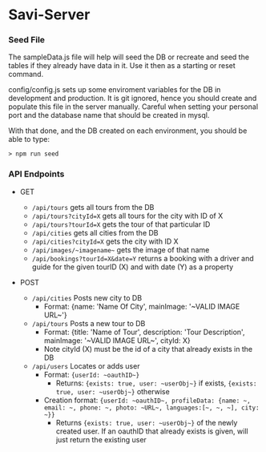 # Savi-Server

### Seed File

The sampleData.js file will help will seed the DB or recreate and seed the tables if they already have data in it. Use it then as a starting or reset command.

config/config.js sets up some enviroment variables for the DB in development and production. It is git ignored, hence you should create and populate this file in the server manually. Careful when setting your personal port and the database name that should be created in mysql.

With that done, and the DB created on each environment, you should be able to type:

```> npm run seed```


### API Endpoints
- GET
  - `/api/tours` gets all tours from the DB
  - `/api/tours?cityId=X` gets all tours for the city with ID of X
  - `/api/tours?tourId=X` gets the tour of that particular ID
  - `/api/cities` gets all cities from the DB
  - `/api/cities?cityId=X` gets the city with ID X
  - `/api/images/~imagename~` gets the image of that name
  - `/api/bookings?tourId=X&date=Y` returns a booking with a driver and guide for the given tourID (X) and with date (Y) as a property

- POST
  - `/api/cities` Posts new city to DB
    - Format: {name: 'Name Of City', mainImage: '~VALID IMAGE URL~'}
  - `/api/tours` Posts a new tour to DB
    - Format: {title: 'Name of Tour', description: 'Tour Description', mainImage: '~VALID IMAGE URL~', cityId: X}
    - Note cityId (X) must be the id of a city that already exists in the DB
  - `/api/users` Locates or adds user
    - Format: `{userId: ~oauthID~}`
      - Returns: `{exists: true, user: ~userObj~}` if exists, `{exists: true, user: ~userObj~}` otherwise
    - Creation format: `{userId: ~oauthID~, profileData: {name: ~, email: ~, phone: ~, photo: ~URL~, languages:[~, ~, ~], city: ~}}`
      - Returns `{exists: true, user: ~userObj~}` of the newly created user. If an oauthID that already exists is given, will just return the existing user